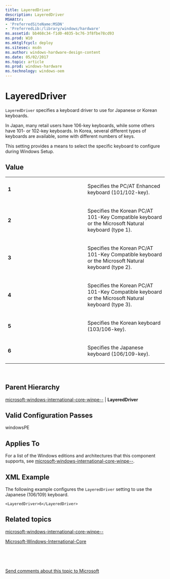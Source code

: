 ```yaml
---
title: LayeredDriver
description: LayeredDriver
MSHAttr:
- 'PreferredSiteName:MSDN'
- 'PreferredLib:/library/windows/hardware'
ms.assetid: bb468c34-f1d0-4035-bc76-3f8fbe78cd93
ms.prod: W10
ms.mktglfcycl: deploy
ms.sitesec: msdn
ms.author: windows-hardware-design-content
ms.date: 05/02/2017
ms.topic: article
ms.prod: windows-hardware
ms.technology: windows-oem
---
```


# LayeredDriver


`LayeredDriver` specifies a keyboard driver to use for Japanese or Korean keyboards.

In Japan, many retail users have 106-key keyboards, while some others have 101- or 102-key keyboards. In Korea, several different types of keyboards are available, some with different numbers of keys.

This setting provides a means to select the specific keyboard to configure during Windows Setup.

## Value


<table>
<colgroup>
<col width="50%" />
<col width="50%" />
</colgroup>
<tbody>
<tr class="odd">
<td><p><strong>1</strong></p></td>
<td><p>Specifies the PC/AT Enhanced keyboard (101/102-key).</p></td>
</tr>
<tr class="even">
<td><p><strong>2</strong></p></td>
<td><p>Specifies the Korean PC/AT 101-Key Compatible keyboard or the Microsoft Natural keyboard (type 1).</p></td>
</tr>
<tr class="odd">
<td><p><strong>3</strong></p></td>
<td><p>Specifies the Korean PC/AT 101-Key Compatible keyboard or the Microsoft Natural keyboard (type 2).</p></td>
</tr>
<tr class="even">
<td><p><strong>4</strong></p></td>
<td><p>Specifies the Korean PC/AT 101-Key Compatible keyboard or the Microsoft Natural keyboard (type 3).</p></td>
</tr>
<tr class="odd">
<td><p><strong>5</strong></p></td>
<td><p>Specifies the Korean keyboard (103/106-key).</p></td>
</tr>
<tr class="even">
<td><p><strong>6</strong></p></td>
<td><p>Specifies the Japanese keyboard (106/109-key).</p></td>
</tr>
</tbody>
</table>

 

## Parent Hierarchy


[microsoft-windows-international-core-winpe--](microsoft-windows-international-core-winpe.md) | **LayeredDriver**

## Valid Configuration Passes


windowsPE

## Applies To


For a list of the Windows editions and architectures that this component supports, see [microsoft-windows-international-core-winpe--](microsoft-windows-international-core-winpe.md).

## XML Example


The following example configures the `LayeredDriver` setting to use the Japanese (106/109) keyboard.

``` syntax
<LayeredDriver>6</LayeredDriver>
```

## Related topics


[microsoft-windows-international-core-winpe--](microsoft-windows-international-core-winpe.md)

[Microsoft-Windows-International-Core](microsoft-windows-international-core.md)

 

 

[Send comments about this topic to Microsoft](mailto:wsddocfb@microsoft.com?subject=Documentation%20feedback%20%5Bp_unattend\p_unattend%5D:%20LayeredDriver%20%20RELEASE:%20%2810/3/2016%29&body=%0A%0APRIVACY%20STATEMENT%0A%0AWe%20use%20your%20feedback%20to%20improve%20the%20documentation.%20We%20don't%20use%20your%20email%20address%20for%20any%20other%20purpose,%20and%20we'll%20remove%20your%20email%20address%20from%20our%20system%20after%20the%20issue%20that%20you're%20reporting%20is%20fixed.%20While%20we're%20working%20to%20fix%20this%20issue,%20we%20might%20send%20you%20an%20email%20message%20to%20ask%20for%20more%20info.%20Later,%20we%20might%20also%20send%20you%20an%20email%20message%20to%20let%20you%20know%20that%20we've%20addressed%20your%20feedback.%0A%0AFor%20more%20info%20about%20Microsoft's%20privacy%20policy,%20see%20http://privacy.microsoft.com/default.aspx. "Send comments about this topic to Microsoft")





